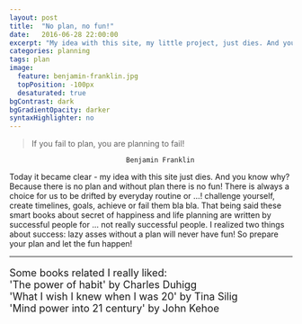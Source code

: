 ```yaml
---
layout: post
title:  "No plan, no fun!"
date:   2016-06-28 22:00:00
excerpt: "My idea with this site, my little project, just dies. And you know why? Because there is no plan and without plan there is no fun! ..."
categories: planning
tags: plan
image:
  feature: benjamin-franklin.jpg
  topPosition: -100px
  desaturated: true
bgContrast: dark
bgGradientOpacity: darker
syntaxHighlighter: no
---
```

 > If you fail to plan, you are planning to fail!

                                 Benjamin Franklin

Today it became clear - my idea with this site just dies. And you know why? Because there is no plan and without plan there is no fun! There is always a choice for us to be drifted by everyday routine or ...! challenge yourself, create timelines, goals, achieve or fail them bla bla. That being said these smart books about secret of happiness and life planning are written by successful people for ... not really successful people. I realized two things about success: lazy asses without a plan will never have fun! So prepare your plan and let the fun happen!

---
<font size="4">
<p>Some books related I really liked:<br>
'The power of habit'  by Charles Duhigg<br>
'What I wish I knew when I was 20' by Tina Silig<br>
'Mind power into 21 century' by John Kehoe <br>
</p>
</font>
